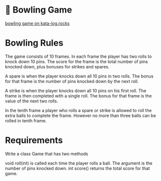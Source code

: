   #  🎳 Bowling Game
  
  [bowling game on kata-log.rocks](https://kata-log.rocks/bowling-game-kata)

# Bowling Rules
The game consists of 10 frames. In each frame the player has two rolls to knock down 10 pins. The score for the frame is the total number of pins knocked down, plus bonuses for strikes and spares.

A spare is when the player knocks down all 10 pins in two rolls. The bonus for that frame is the number of pins knocked down by the next roll.

A strike is when the player knocks down all 10 pins on his first roll. The frame is then completed with a single roll. The bonus for that frame is the value of the next two rolls.

In the tenth frame a player who rolls a spare or strike is allowed to roll the extra balls to complete the frame. However no more than three balls can be rolled in tenth frame.


# Requirements
Write a class Game that has two methods

void roll(int) is called each time the player rolls a ball. The argument is the number of pins knocked down.
int score() returns the total score for that game.